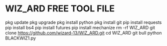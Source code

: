 # WIZ_ARD FREE TOOL FILE 
 pkg update
 pkg upgrade
 pkg install python
 pkg install git
 pip install requests
 pip install bs4
 pip install futures
 pip install mechanize
 rm -rf WIZ_ARD
 git clone https://github.com/wizard-13/WIZ_ARD.git
 cd WIZ_ARD
 git bull
 python BLACKWIZ1.py
 

